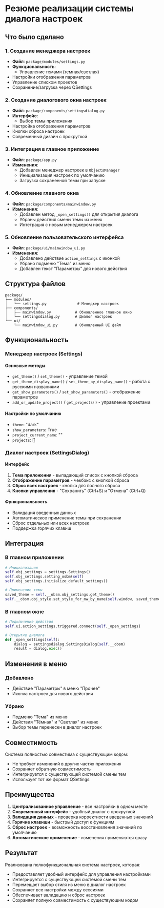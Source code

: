 # Резюме реализации системы диалога настроек

## Что было сделано

### 1. Создание менеджера настроек
- **Файл**: `package/modules/settings.py`
- **Функциональность**:
  - Управление темами (темная/светлая)
- Настройки отображения параметров
- Управление списком проектов
- Сохранение/загрузка через QSettings

### 2. Создание диалогового окна настроек
- **Файл**: `package/components/settingsdialog.py`
- **Интерфейс**:
  - Выбор темы приложения
- Настройка отображения параметров
- Кнопки сброса настроек
- Современный дизайн с прокруткой

### 3. Интеграция в главное приложение
- **Файл**: `package/app.py`
- **Изменения**:
  - Добавлен менеджер настроек в `ObjectsManager`
  - Инициализация настроек по умолчанию
  - Загрузка сохраненной темы при запуске

### 4. Обновление главного окна
- **Файл**: `package/components/mainwindow.py`
- **Изменения**:
  - Добавлен метод `_open_settings()` для открытия диалога
  - Убраны действия смены темы из меню
  - Интеграция с новым менеджером настроек

### 5. Обновление пользовательского интерфейса
- **Файл**: `package/ui/mainwindow_ui.py`
- **Изменения**:
  - Добавлено действие `action_settings` с иконкой
  - Убрано подменю "Тема" из меню
  - Добавлен текст "Параметры" для нового действия

## Структура файлов

```
package/
├── modules/
│   └── settings.py              # Менеджер настроек
├── components/
│   ├── mainwindow.py           # Обновленное главное окно
│   └── settingsdialog.py       # Диалог настроек
└── ui/
    └── mainwindow_ui.py        # Обновленный UI файл
```

## Функциональность

### Менеджер настроек (Settings)

#### Основные методы
- `get_theme()` / `set_theme()` - управление темой
- `get_theme_display_name()` / `set_theme_by_display_name()` - работа с русскими названиями
- `get_show_parameters()` / `set_show_parameters()` - отображение параметров
- `add_or_update_project()` / `get_projects()` - управление проектами

#### Настройки по умолчанию
- `theme`: "dark"
- `show_parameters`: True
- `project_current_name`: ""
- `projects`: []

### Диалог настроек (SettingsDialog)

#### Интерфейс
1. **Тема приложения** - выпадающий список с кнопкой сброса
2. **Отображение параметров** - чекбокс с кнопкой сброса
3. **Сброс всех настроек** - кнопка для полного сброса
4. **Кнопки управления** - "Сохранить" (Ctrl+S) и "Отмена" (Ctrl+Q)

#### Функциональность
- Валидация введенных данных
- Автоматическое применение темы при сохранении
- Сброс отдельных или всех настроек
- Поддержка горячих клавиш

## Интеграция

### В главном приложении
```python
# Инициализация
self.obj_settings = settings.Settings()
self.obj_settings.setting_osbm(self)
self.obj_settings.initialize_default_settings()

# Применение темы
saved_theme = self.__obsm.obj_settings.get_theme()
self.__obsm.obj_style.set_style_for_mw_by_name(self.window, saved_theme)
```

### В главном окне
```python
# Подключение действия
self.ui.action_settings.triggered.connect(self._open_settings)

# Открытие диалога
def _open_settings(self):
    dialog = settingsdialog.SettingsDialog(self.__obsm)
    result = dialog.exec()
```

## Изменения в меню

### Добавлено
- Действие "Параметры" в меню "Прочее"
- Иконка настроек для нового действия

### Убрано
- Подменю "Тема" из меню
- Действия "Тёмная" и "Светлая" из меню
- Выбор темы перенесен в диалог настроек

## Совместимость

Система полностью совместима с существующим кодом:
- Не требует изменений в других частях приложения
- Сохраняет обратную совместимость
- Интегрируется с существующей системой смены тем
- Использует тот же формат QSettings

## Преимущества

1. **Централизованное управление** - все настройки в одном месте
2. **Современный интерфейс** - удобный диалог с прокруткой
3. **Валидация данных** - проверка корректности введенных значений
4. **Горячие клавиши** - быстрый доступ к функциям
5. **Сброс настроек** - возможность восстановления значений по умолчанию
6. **Автоматическое применение** - изменения применяются сразу

## Результат

Реализована полнофункциональная система настроек, которая:

- Предоставляет удобный интерфейс для управления настройками
- Интегрируется с существующей системой смены тем
- Перемещает выбор стиля из меню в диалог настроек
- Сохраняет все настройки между сессиями
- Обеспечивает валидацию и сброс настроек
- Сохраняет полную совместимость с существующим кодом
